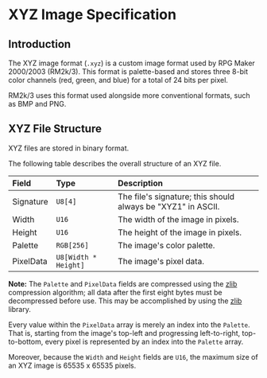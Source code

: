 # XYZ Image Specification
## Introduction
The XYZ image format (`.xyz`) is a custom image format used by RPG Maker 2000/2003 (RM2k/3).
This format is palette-based and stores three 8-bit color channels (red, green, and blue) for a total of 24 bits per pixel.

RM2k/3 uses this format used alongside more conventional formats, such as BMP and PNG.

## XYZ File Structure
XYZ files are stored in binary format.

The following table describes the overall structure of an XYZ file.

| Field     | Type                 | Description                                                  |
|:----------|:---------------------|:-------------------------------------------------------------|
| Signature | `U8[4]`              | The file's signature; this should always be "XYZ1" in ASCII. |
| Width     | `U16`                | The width of the image in pixels.                            |
| Height    | `U16`                | The height of the image in pixels.                           |
| Palette   | `RGB[256]`           | The image's color palette.                                   |
| PixelData | `U8[Width * Height]` | The image's pixel data.                                      |

**Note:** The `Palette` and `PixelData` fields are compressed using the [zlib](https://en.wikipedia.org/wiki/Zlib) compression algorithm;
all data after the first eight bytes must be decompressed before use. This may be accomplished by using the [zlib](https://www.zlib.net/) library.

Every value within the `PixelData` array is merely an index into the `Palette`.
That is, starting from the image's top-left and progressing left-to-right, top-to-bottom, every pixel is represented by an index into the `Palette` array.

Moreover, because the `Width` and `Height` fields are `U16`, the maximum size of an XYZ image is 65535 x 65535 pixels.
